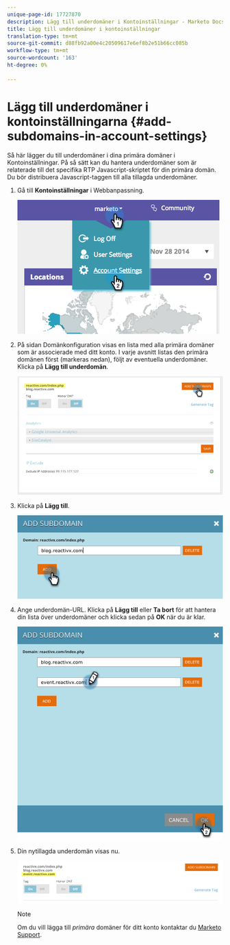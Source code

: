 ```yaml
---
unique-page-id: 17727870
description: Lägg till underdomäner i Kontoinställningar - Marketo Docs - Produktdokumentation
title: Lägg till underdomäner i kontoinställningar
translation-type: tm+mt
source-git-commit: d88fb92a00e4c20509617e6ef8b2e51b66cc085b
workflow-type: tm+mt
source-wordcount: '163'
ht-degree: 0%

---
```



# Lägg till underdomäner i kontoinställningarna {#add-subdomains-in-account-settings}

Så här lägger du till underdomäner i dina primära domäner i Kontoinställningar. På så sätt kan du hantera underdomäner som är relaterade till det specifika RTP Javascript-skriptet för din primära domän. Du bör distribuera Javascript-taggen till alla tillagda underdomäner.

1. Gå till **Kontoinställningar** i Webbanpassning.

   ![](assets/image2014-12-1-23-3-12.png)

1. På sidan Domänkonfiguration visas en lista med alla primära domäner som är associerade med ditt konto. I varje avsnitt listas den primära domänen först (markeras nedan), följt av eventuella underdomäner. Klicka på **Lägg till underdomän**.

   ![](assets/highlightprimary2.png)

1. Klicka på **Lägg till**.

   ![](assets/add.png)

1. Ange underdomän-URL. Klicka på **Lägg till** eller **Ta bort** för att hantera din lista över underdomäner och klicka sedan på **OK** när du är klar.

   ![](assets/newsubdomain.png)

1. Din nytillagda underdomän visas nu.

   ![](assets/finalnew.png)

   >[!NOTE]
   >
   >Om du vill lägga till *primära* domäner för ditt konto kontaktar du [Marketo Support](http://docs.marketo.com/cdn-cgi/l/email-protection#5e2d2b2e2e312c2a1e333f2c353b2a31703d3133).

